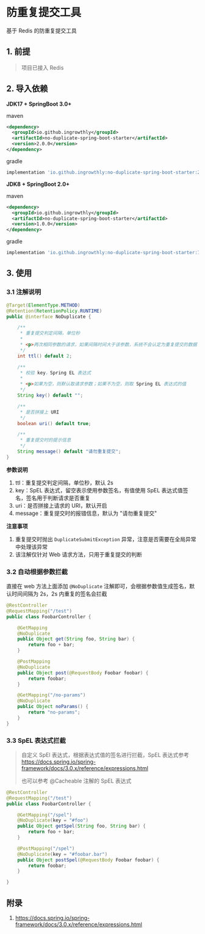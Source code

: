 # 防重复提交工具

基于 Redis 的防重复提交工具

## 1. 前提
> 项目已接入 Redis

## 2. 导入依赖

**JDK17 + SpringBoot 3.0+**

maven
```xml
<dependency>
  <groupId>io.github.ingrowthly</groupId>
  <artifactId>no-duplicate-spring-boot-starter</artifactId>
  <version>2.0.0</version>
</dependency>
```

gradle
```groovy
implementation 'io.github.ingrowthly:no-duplicate-spring-boot-starter:2.0.0'
```

**JDK8 + SpringBoot 2.0+**

maven
```xml
<dependency>
  <groupId>io.github.ingrowthly</groupId>
  <artifactId>no-duplicate-spring-boot-starter</artifactId>
  <version>1.0.0</version>
</dependency>
```

gradle
```groovy
implementation 'io.github.ingrowthly:no-duplicate-spring-boot-starter:1.0.0'
```
## 3. 使用

### 3.1 注解说明

```java
@Target(ElementType.METHOD)
@Retention(RetentionPolicy.RUNTIME)
public @interface NoDuplicate {

    /**
     * 重复提交判定间隔，单位秒
     *
     * <p>两次相同参数的请求，如果间隔时间大于该参数，系统不会认定为重复提交的数据
     */
    int ttl() default 2;

    /**
     * 校验 key，Spring EL 表达式
     *
     * <p>如果为空，则默认取请求参数；如果不为空，则取 Spring EL 表达式的值
     */
    String key() default "";

    /**
     * 是否拼接上 URI
     */
    boolean uri() default true;

    /**
     * 重复提交时的提示信息
     */
    String message() default "请勿重复提交";
}

```
**参数说明**
1. ttl：重复提交判定间隔，单位秒，默认 2s
2. key：SpEL 表达式，留空表示使用参数签名，有值使用 SpEL 表达式值签名，签名用于判断请求是否重复
3. uri：是否拼接上请求的 URI，默认开启
4. message：重复提交时的报错信息，默认为 "请勿重复提交"

**注意事项**
1. 重复提交时抛出 `DuplicateSubmitException` 异常，注意是否需要在全局异常中处理该异常
2. 该注解仅针对 Web 请求方法，只用于重复提交的判断

### 3.2 自动根据参数拦截

直接在 web 方法上面添加 `@NoDuplicate` 注解即可，会根据参数值生成签名，默认时间间隔为 2s，2s 内重复的签名会拦截

```java
@RestController
@RequestMapping("/test")
public class FoobarController {

    @GetMapping
    @NoDuplicate
    public Object get(String foo, String bar) {
        return foo + bar;
    }

    @PostMapping
    @NoDuplicate
    public Object post(@RequestBody Foobar foobar) {
        return foobar;
    }

    @GetMapping("/no-params")
    @NoDuplicate
    public Object noParams() {
        return "no-params";
    }
}

```

### 3.3 SpEL 表达式拦截

> 自定义 SpEl 表达式，根据表达式值的签名进行拦截，SpEL 表达式参考 https://docs.spring.io/spring-framework/docs/3.0.x/reference/expressions.html
> 
> 也可以参考 @Cacheable 注解的 SpEL 表达式

```java
@RestController
@RequestMapping("/test")
public class FoobarController {

    @GetMapping("/spel")
    @NoDuplicate(key = "#foo")
    public Object getSpel(String foo, String bar) {
        return foo + bar;
    }

    @PostMapping("/spel")
    @NoDuplicate(key = "#foobar.bar")
    public Object postSpel(@RequestBody Foobar foobar) {
        return foobar;
    }

}

```

## 附录
1. https://docs.spring.io/spring-framework/docs/3.0.x/reference/expressions.html

